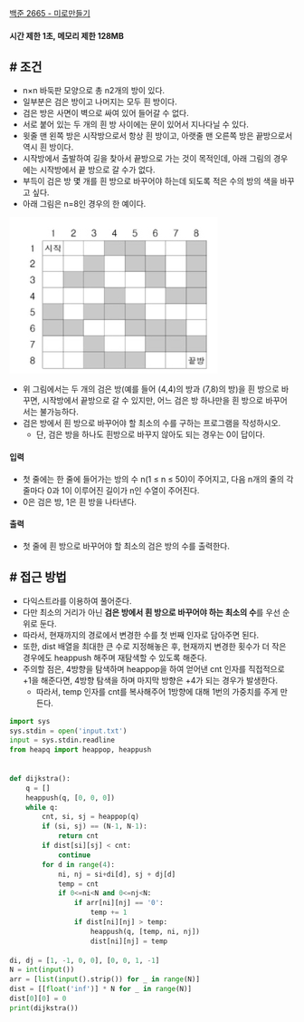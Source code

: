 
[백준 2665 - 미로만들기](https://www.acmicpc.net/problem/2665)

#### **시간 제한 1초, 메모리 제한 128MB**

## **# 조건**

- n×n 바둑판 모양으로 총 n2개의 방이 있다. 
- 일부분은 검은 방이고 나머지는 모두 흰 방이다. 
- 검은 방은 사면이 벽으로 싸여 있어 들어갈 수 없다. 
- 서로 붙어 있는 두 개의 흰 방 사이에는 문이 있어서 지나다닐 수 있다. 
- 윗줄 맨 왼쪽 방은 시작방으로서 항상 흰 방이고, 아랫줄 맨 오른쪽 방은 끝방으로서 역시 흰 방이다.
- 시작방에서 출발하여 길을 찾아서 끝방으로 가는 것이 목적인데, 아래 그림의 경우에는 시작방에서 끝 방으로 갈 수가 없다. 
- 부득이 검은 방 몇 개를 흰 방으로 바꾸어야 하는데 되도록 적은 수의 방의 색을 바꾸고 싶다.
- 아래 그림은 n=8인 경우의 한 예이다.

![](Algorithm/baekjoon/assets/Pasted%20image%2020231112222626.png)

- 위 그림에서는 두 개의 검은 방(예를 들어 (4,4)의 방과 (7,8)의 방)을 흰 방으로 바꾸면, 시작방에서 끝방으로 갈 수 있지만, 어느 검은 방 하나만을 흰 방으로 바꾸어서는 불가능하다. 
- 검은 방에서 흰 방으로 바꾸어야 할 최소의 수를 구하는 프로그램을 작성하시오.
	- 단, 검은 방을 하나도 흰방으로 바꾸지 않아도 되는 경우는 0이 답이다.

#### **입력**
- 첫 줄에는 한 줄에 들어가는 방의 수 n(1 ≤ n ≤ 50)이 주어지고, 다음 n개의 줄의 각 줄마다 0과 1이 이루어진 길이가 n인 수열이 주어진다. 
- 0은 검은 방, 1은 흰 방을 나타낸다.

#### **출력**
- 첫 줄에 흰 방으로 바꾸어야 할 최소의 검은 방의 수를 출력한다.

## **# 접근 방법**

- 다익스트라를 이용하여 풀어준다.
- 다만 최소의 거리가 아닌 **검은 방에서 흰 방으로 바꾸어야 하는 최소의 수**를 우선 순위로 둔다.
- 따라서, 현재까지의 경로에서 변경한 수를 첫 번째 인자로 담아주면 된다.
- 또한, dist 배열을 최대한 큰 수로 지정해놓은 후, 현재까지 변경한 횟수가 더 작은 경우에도 heappush 해주며 재탐색할 수 있도록 해준다.
- 주의할 점은, 4방향을 탐색하며 heappop을 하여 얻어낸 cnt 인자를 직접적으로 +1을 해준다면, 4방향 탐색을 하며 마지막 방향은 +4가 되는 경우가 발생한다.
	- 따라서, temp 인자를 cnt를 복사해주어 1방향에 대해 1번의 가중치를 주게 만든다.

```python
import sys  
sys.stdin = open('input.txt')  
input = sys.stdin.readline  
from heapq import heappop, heappush  
  
  
def dijkstra():  
    q = []  
    heappush(q, [0, 0, 0])  
    while q:  
        cnt, si, sj = heappop(q)  
        if (si, sj) == (N-1, N-1):  
            return cnt  
        if dist[si][sj] < cnt:  
            continue  
        for d in range(4):  
            ni, nj = si+di[d], sj + dj[d]  
            temp = cnt  
            if 0<=ni<N and 0<=nj<N:  
                if arr[ni][nj] == '0':  
                    temp += 1  
                if dist[ni][nj] > temp:  
                    heappush(q, [temp, ni, nj])  
                    dist[ni][nj] = temp  
  
di, dj = [1, -1, 0, 0], [0, 0, 1, -1]  
N = int(input())  
arr = [list(input().strip()) for _ in range(N)]  
dist = [[float('inf')] * N for _ in range(N)]  
dist[0][0] = 0  
print(dijkstra())
```